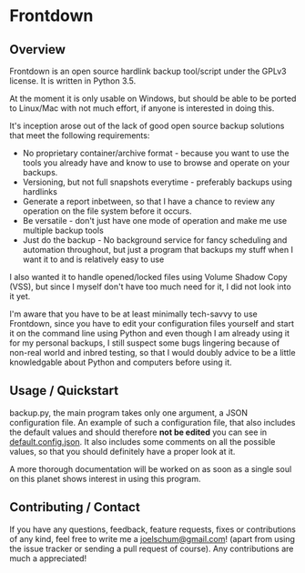 # Frontdown

## Overview
Frontdown is an open source hardlink backup tool/script under the GPLv3 license. It is written in Python 3.5.

At the moment it is only usable on Windows, but should be able to be ported to Linux/Mac with not much effort, if anyone is interested in doing this.

It's inception arose out of the lack of good open source backup solutions that meet the following requirements:
* No proprietary container/archive format - because you want to use the tools you already have and know to use to browse and operate on your backups.
* Versioning, but not full snapshots everytime - preferably backups using hardlinks
* Generate a report inbetween, so that I have a chance to review any operation on the file system before it occurs.
* Be versatile - don't just have one mode of operation and make me use multiple backup tools
* Just do the backup - No background service for fancy scheduling and automation throughout, but just a program that backups my stuff when I want it to and is relatively easy to use

I also wanted it to handle opened/locked files using Volume Shadow Copy (VSS), but since I myself don't have too much need for it, I did not look into it yet.

I'm aware that you have to be at least minimally tech-savvy to use Frontdown, since you have to edit your configuration files yourself and start it on the command line using Python and even though I am already using it for my personal backups, I still suspect some bugs lingering because of non-real world and inbred testing, so that I would doubly advice to be a little knowledgable about Python and computers before using it.

## Usage / Quickstart
backup.py, the main program takes only one argument, a JSON configuration file. An example of such a configuration file, that also includes the default values and should therefore **not be edited** you can see in [default.config.json](https://github.com/pfirsich/Frontdown/blob/master/default.config.json). 
It also includes some comments on all the possible values, so that you should definitely have a proper look at it.

A more thorough documentation will be worked on as soon as a single soul on this planet shows interest in using this program.

## Contributing / Contact
If you have any questions, feedback, feature requests, fixes or contributions of any kind, feel free to write me a <joelschum@gmail.com>! (apart from using the issue tracker or sending a pull request of course). Any contributions are much a appreciated!